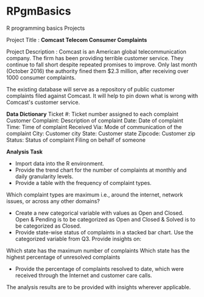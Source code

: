 # RPgmBasics
R programming basics Projects

Project Title :
**Comcast Telecom Consumer Complaints**

Project Description :
Comcast is an American global telecommunication company. The firm has been providing terrible customer service. They continue to fall short despite repeated promises to improve. Only last month (October 2016) the authority fined them $2.3 million, after receiving over 1000 consumer complaints.

The existing database will serve as a repository of public customer complaints filed against Comcast.
It will help to pin down what is wrong with Comcast's customer service.

**Data Dictionary**
Ticket #: Ticket number assigned to each complaint
Customer Complaint: Description of complaint
Date: Date of complaint
Time: Time of complaint
Received Via: Mode of communication of the complaint
City: Customer city
State: Customer state
Zipcode: Customer zip
Status: Status of complaint
Filing on behalf of someone

**Analysis Task**
- Import data into the R environment.
- Provide the trend chart for the number of complaints at monthly and daily granularity levels.
- Provide a table with the frequency of complaint types.

Which complaint types are maximum i.e., around the internet, network issues, or across any other domains?
- Create a new categorical variable with values as Open and Closed. Open & Pending is to be categorized as Open and Closed & Solved is to be categorized as Closed.
- Provide state-wise status of complaints in a stacked bar chart. Use the categorized variable from Q3. Provide insights on:

Which state has the maximum number of complaints
Which state has the highest percentage of unresolved complaints
- Provide the percentage of complaints resolved to date, which were received through the Internet and customer care calls.

The analysis results are to be provided with insights wherever applicable.
